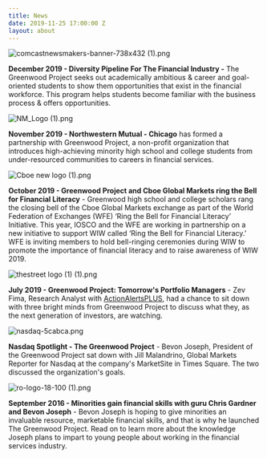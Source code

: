 ```yaml
---
title: News
date: 2019-11-25 17:00:00 Z
layout: about
---
```


![comcastnewsmakers-banner-738x432 (1).png](/uploads/comcastnewsmakers-banner-738x432%20(1).png)

**December 2019 - Diversity Pipeline For The Financial Industry -** The Greenwood Project seeks out academically ambitious & career and goal-oriented students to show them opportunities that exist in the financial workforce. This program helps students become familiar with the business process & offers opportunities.

![NM_Logo (1).png](/uploads/NM_Logo%20(1).png)

**November 2019 - Northwestern Mutual - Chicago** has formed a partnership with Greenwood Project, a non-profit organization that introduces high-achieving minority high school and college students from under-resourced communities to careers in financial services.

![Cboe new logo (1).png](/uploads/Cboe%20new%20logo%20(1).png)

**October 2019 - Greenwood Project and Cboe Global Markets ring the Bell for Financial Literacy** - Greenwood high school and college scholars rang the closing bell of the Cboe Global Markets exchange as part of the World Federation of Exchanges (WFE) ‘Ring the Bell for Financial Literacy’ Initiative. This year, IOSCO and the WFE are working in partnership on a new initiative to support WIW called ‘Ring the Bell for Financial Literacy.’ WFE is inviting members to hold bell-ringing ceremonies during WIW to promote the importance of financial literacy and to raise awareness of WIW 2019.

![thestreet logo (1) (1).png](/uploads/thestreet%20logo%20(1)%20(1).png)

**July 2019 - Greenwood Project: Tomorrow's Portfolio Managers** - Zev Fima, Research Analyst with [ActionAlertsPLUS](https://aap.thestreet.com/), had a chance to sit down with three bright minds from Greenwood Project to discuss what they, as the next generation of investors, are watching.

![nasdaq-5cabca.png](/uploads/nasdaq-5cabca.png)

**Nasdaq Spotlight - The Greenwood Project** - Bevon Joseph, President of the Greenwood Project sat down with Jill Malandrino, Global Markets Reporter for Nasdaq at the company's MarketSite in Times Square. The two discussed the organization's goals.

![ro-logo-18-100 (1).png](/uploads/ro-logo-18-100%20(1).png)

**September 2016 - Minorities gain financial skills with guru Chris Gardner and Bevon Joseph** - Bevon Joseph is hoping to give minorities an invaluable resource, marketable financial skills, and that is why he launched The Greenwood Project. Read on to learn more about the knowledge Joseph plans to impart to young people about working in the financial services industry.